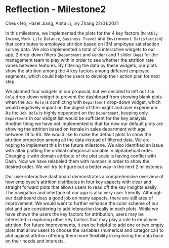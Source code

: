 Reflection - Milestone2
================
Cheuk Ho, Hazel Jiang, Anita Li, Ivy Zhang
22/01/2021

In this milestone, we implemented the plots for the 4 key factors (`Monthly Income`,
`Work Life Balance`, `Business Travel` and `Environment Satisfaction`)
that contributes to employee attrition based on IBM
employee satisfaction survey data. We also implemented a total of 
3 interactive widgets to our app, 2 drop-down filters (`Department` and `Gender`) 
and 1 slider (`Age`) for the management team to play with in order to see 
whether the attrition rate varies between features. By filtering the data by these widgets, 
our plots show the attrition among the 4 key factors among different employee segments, 
which could help the users to develop their action plan for next step.

We planned four widgets in our proposal, but we decided to left out `Job Role` 
drop-down widget to prevent the dashboard from showing blank plots when the `Job Role` 
is conflicting with `Department` drop-down widget, which would negatively impact on the digest 
of the insight and user experience. As the `Job Role` is highly dependent on the `Department`, 
keeping only `Department` in our widget list would be sufficient for the key analysis.
Another thing we have not implemented is that for now
our default plots are showing the attrition based on female in sales
department with age between 18 to 60. We would like to make the default
plots to show the attrition proportion among all the data instead of
filtered data. We are hoping to implement this in the
future milestone. We also identified an issue with altair plotting 
the ordinal categorical variable in alphabetical order. Changing it
with domain attribute of the plot scale is having conflict with Dash. 
Now we have relabeled them with number in order to show the desired order.
We will try to figure out a better way in the next 2 milestones. 

Our user-interactive dashboard demonstrates a comprehensive overview 
of how employee's attrition distributes in four key aspects with clear and straight 
forward plots that allows users to read off the key insights easily. The navigation 
and interface of our app is also very user friendly. Although our dashboard 
does a good job on many aspects, there are still area of improvement. 
We would want to further enhance the color scheme of our plot and are considering 
to add interaction locally in each plots. While we have shown the users the 
key factors for attribution, users may be interested in exploring other key factors 
that may play a role to employee attrition. For future improvements, it can be helpful 
to add one or two empty plots that allow users to choose the variables (numerical and categorical) 
to plot against attrition offering them more flexibility in exploring the data base
on their needs and interests.

